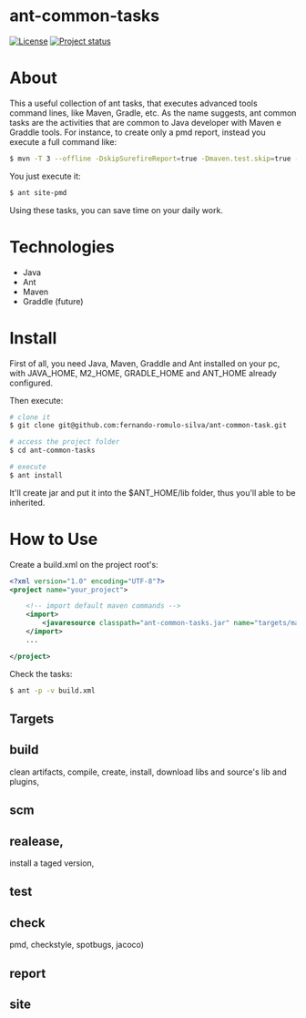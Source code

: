 # ant-common-tasks

[![License](https://img.shields.io/badge/License-Apache%202.0-blue.svg)](https://opensource.org/licenses/Apache-2.0)
[![Project status](https://img.shields.io/badge/Project%20status-Maintenance-orange.svg)](https://img.shields.io/badge/Project%20status-Maintenance-orange.svg)

# About

This a useful collection of ant tasks, that executes advanced tools command lines, like Maven, Gradle, etc.
As the name suggests, ant common tasks are the activities that are common to Java developer with Maven e Graddle tools.
For instance, to create only a pmd report, instead you execute a full command like:

```bash
$ mvn -T 3 --offline -DskipSurefireReport=true -Dmaven.test.skip=true -Dspotbugs.skip=true -Dcheckstyle.skip=true -Dmaven.javadoc.skip=true -Djdepend.skip=true -Dtaglist.skip=true -Dmpir.skip=true -Dcpd.skip=true -Djacoco.skip=true site
```
You just execute it:

```bash
$ ant site-pmd
```
Using these tasks, you can save time on your daily work.

# Technologies

- Java
- Ant
- Maven
- Graddle (future)

# Install

First of all, you need Java, Maven, Graddle and Ant installed on your pc, with JAVA_HOME, M2_HOME, GRADLE_HOME and ANT_HOME already configured. <br />

Then execute:

```bash
# clone it
$ git clone git@github.com:fernando-romulo-silva/ant-common-task.git

# access the project folder
$ cd ant-common-tasks

# execute
$ ant install
```
It'll create jar and put it into the $ANT_HOME/lib folder, thus you'll able to be inherited.


# How to Use

Create a build.xml on the project root's:

```xml
<?xml version="1.0" encoding="UTF-8"?>
<project name="your_project">

	<!-- import default maven commands -->
	<import>
		<javaresource classpath="ant-common-tasks.jar" name="targets/maven/maven-build.xml" />
	</import>
	...

</project>
```

Check the tasks:

```bash
$ ant -p -v build.xml
```

## Targets

## build

clean artifacts, compile, create, install, download libs and source's lib and plugins, 

## scm 

## realease, 
install a taged version,

## test

## check 

pmd, checkstyle, spotbugs, jacoco)

## report

## site
